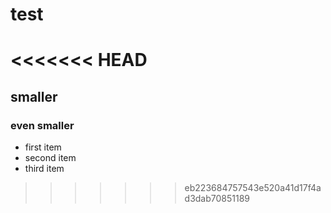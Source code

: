 # test
<<<<<<< HEAD
=======
## smaller
### even smaller

* first item
* second item
* third item
>>>>>>> eb223684757543e520a41d17f4ad3dab70851189
